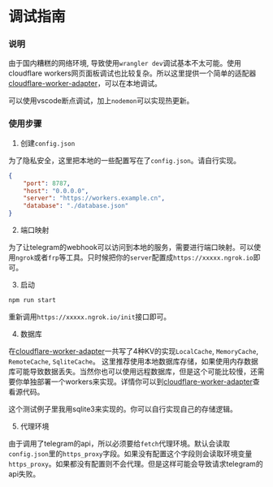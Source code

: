 # 调试指南


### 说明

由于国内糟糕的网络环境, 导致使用`wrangler dev`调试基本不太可能。使用cloudflare workers网页面板调试也比较复杂。所以这里提供一个简单的适配器[cloudflare-worker-adapter](https://github.com/tbxark/cloudflare-worker-adapter)，可以在本地调试。

可以使用vscode断点调试，加上`nodemon`可以实现热更新。

### 使用步骤

1. 创建`config.json`

为了隐私安全，这里把本地的一些配置写在了`config.json`。请自行实现。
```json
{
    "port": 8787,
    "host": "0.0.0.0",
    "server": "https://workers.example.cn",
    "database": "./database.json"
}
```

2. 端口映射

为了让telegram的webhook可以访问到本地的服务，需要进行端口映射。可以使用`ngrok`或者`frp`等工具。只时候把你的`server`配置成`https://xxxxx.ngrok.io`即可。


3. 启动

```bash
npm run start
```
重新调用`https://xxxxx.ngrok.io/init`接口即可。

4. 数据库

在[cloudflare-worker-adapter](https://github.com/tbxark/cloudflare-worker-adapter)一共写了4种KV的实现`LocalCache`, `MemoryCache`, `RemoteCache`, `SqliteCache`。
这里推荐使用本地数据库存储，如果使用内存数据库可能导致数据丢失。当然你也可以使用远程数据库，但是这个可能比较慢，还需要你单独部署一个workers来实现。详情你可以到[cloudflare-worker-adapter](https://github.com/tbxark/cloudflare-worker-adapter)查看源代码。

这个测试例子里我用sqlite3来实现的。你可以自行实现自己的存储逻辑。

5. 代理环境

由于调用了telegram的api，所以必须要给`fetch`代理环境。默认会读取`config.json`里的`https_proxy`字段。如果没有配置这个字段则会读取环境变量`https_proxy`。如果都没有配置则不会代理。但是这样可能会导致请求telegram的api失败。
